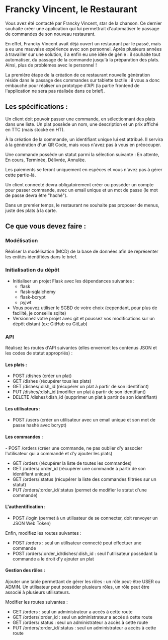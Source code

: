 # Francky Vincent, le Restaurant

Vous avez été contacté par Francky Vincent, star de la chanson. Ce dernier souhaite créer une application qui lui permettrait d'automatiser le passage de commandes de son nouveau restaurant.

​En effet, Francky Vincent avait déjà ouvert un restaurant par le passé, mais a eu une mauvaise expérience avec son personnel. Après plusieurs années à travailler sur une solution, il a enfin eu une idée de génie : il souhaite tout automatiser, du passage de la commande jusqu'à la préparation des plats. Ainsi, plus de problèmes avec le personnel !

La première étape de la création de ce restaurant nouvelle génération réside dans le passage des commandes sur tablette tactile : il vous a donc embauché pour réaliser un prototype d'API (la partie frontend de l'application ne sera pas réalisée dans ce brief).

## Les spécifications :

Un client doit pouvoir passer une commande, en sélectionnant des plats dans une liste. Un plat possède un nom, une description et un prix affiché en TTC (mais stocké en HT).

À la création de la commande, un identifiant unique lui est attribué. Il servira à la génération d'un QR Code, mais vous n'avez pas à vous en préoccuper.

Une commande possède un statut parmi la sélection suivante : En attente, En cours, Terminée, Délivrée, Annulée.

Les paiements se feront uniquement en espèces et vous n'avez pas à gérer cette partie-là.

Un client connecté devra obligatoirement créer ou posséder un compte pour passer commande, avec un email unique et un mot de passe (le mot de passe devra être "haché").

Dans un premier temps, le restaurant ne souhaite pas proposer de menus, juste des plats à la carte.

## Ce que vous devez faire :

### Modélisation

​Réaliser la modélisation (MCD) de la base de données afin de représenter les entités identifiées dans le brief.

### Initialisation du dépôt

- Initialiser un projet Flask avec les dépendances suivantes :
  - flask
  - flask-sqlalchemy
  - flask-bcrypt
  - pyjwt
- Vous pouvez utiliser le SGBD de votre choix (cependant, pour plus de facilité, je conseille sqlite)
- Versionnez votre projet avec git et poussez vos modifications sur un dépôt distant (ex: GitHub ou GitLab)

### API

Réalisez les routes d'API suivantes (elles enverront les contenus JSON et les codes de statut appropriés) :​

#### Les plats :

- POST /dishes (créer un plat)
- GET /dishes (récupérer tous les plats)
- GET /dishes/:dish_id (récupérer un plat à partir de son identifiant)
- PUT /dishes/:dish_id (modifier un plat à partir de son identifiant)
- DELETE /dishes/:dish_id (supprimer un plat à partir de son identifiant)

#### Les utilisateurs :

- POST /users (créer un utilisateur avec un email unique et son mot de passe hashé avec bcrypt)

#### Les commandes :

​- POST /orders (créer une commande, ne pas oublier d'y associer l'utilisateur qui a commandé et d'y ajouter les plats)
- GET /orders (récupérer la liste de toutes les commandes)
- GET /orders/:order_id (récupérer une commande à partir de son identifiant unique)
- GET /orders/:status (récupérer la liste des commandes filtrées sur un statut)
- PUT /orders/:order_id/:status (permet de modifier le statut d'une commande)

#### L'authentification :

- POST /login (permet à un utilisateur de se connecter, doit renvoyer un JSON Web Token)

Enfin, modifiez les routes suivantes :

- POST /orders : seul un utilisateur connecté peut effectuer une commande
- POST /orders/:order_id/dishes/:dish_id : seul l'utilisateur possédant la commande a le droit d'y ajouter un plat

#### Gestion des rôles :

Ajouter une table permettant de gérer les rôles : un rôle peut-être USER ou ADMIN. Un utilisateur peut posséder plusieurs rôles, un rôle peut être associé à plusieurs utilisateurs.

Modifier les routes suivantes :

- GET /orders : seul un administrateur a accès à cette route
- GET /orders/:order_id : seul un administrateur a accès à cette route
- GET /orders/:status : seul un administrateur a accès à cette route
- PUT /orders/:order_id/:status : seul un administrateur a accès à cette route
